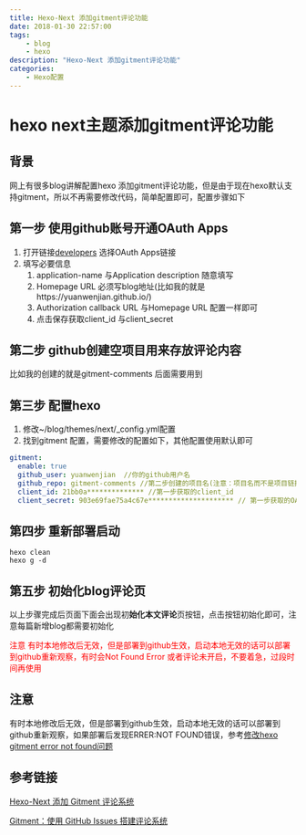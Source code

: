 ```yaml
---
title: Hexo-Next 添加gitment评论功能
date: 2018-01-30 22:57:00
tags:
	- blog
	- hexo
description: "Hexo-Next 添加gitment评论功能"
categories:
	- Hexo配置
---
```


# hexo next主题添加gitment评论功能

## 背景
网上有很多blog讲解配置hexo 添加gitment评论功能，但是由于现在hexo默认支持gitment，所以不再需要修改代码，简单配置即可，配置步骤如下

## 第一步 使用github账号开通OAuth Apps
1. 打开链接[developers](https://github.com/settings/developers) 选择OAuth Apps链接
2. 填写必要信息 
    1. application-name 与Application description 随意填写
    2. Homepage URL 必须写blog地址(比如我的就是https://yuanwenjian.github.io/)
    3. Authorization callback URL 与Homepage URL 配置一样即可
    4. 点击保存获取client_id 与client_secret

## 第二步 github创建空项目用来存放评论内容
比如我的创建的就是gitment-comments 后面需要用到

## 第三步 配置hexo
1. 修改~/blog/themes/next/_config.yml配置
2. 找到gitment 配置，需要修改的配置如下，其他配置使用默认即可
```yml
gitment:
  enable: true
  github_user: yuanwenjian  //你的github用户名
  github_repo: gitment-comments //第二步创建的项目名(注意：项目名而不是项目链接)
  client_id: 21bb0a************** //第一步获取的client_id
  client_secret: 903e69fae75a4c67e********************* // 第一步获取的OAuth Apps的client_secret
```

## 第四步 重新部署启动
``` 
hexo clean
hexo g -d
```

## 第五步 初始化blog评论页
以上步骤完成后页面下面会出现初**始化本文评论**页按钮，点击按钮初始化即可，注意每篇新增blog都需要初始化

<font color=red >注意
有时本地修改后无效，但是部署到github生效，启动本地无效的话可以部署到github重新观察，有时会Not Found Error 或者评论未开启，不要着急，过段时间再使用
</font>

## 注意
有时本地修改后无效，但是部署到github生效，启动本地无效的话可以部署到github重新观察，如果部署后发现ERRER:NOT FOUND错误，参考[修改hexo gitment error not found问题][1]

## 参考链接
[Hexo-Next 添加 Gitment 评论系统](https://ryanluoxu.github.io/2017/11/27/Hexo-Next-%E6%B7%BB%E5%8A%A0-Gitment-%E8%AF%84%E8%AE%BA%E7%B3%BB%E7%BB%9F/)

[Gitment：使用 GitHub Issues 搭建评论系统](https://imsun.net/posts/gitment-introduction/)


[1]: https://yuanwenjian.github.io/2018/02/03/修改Gitment%20error%20NOT%20FOUND/
